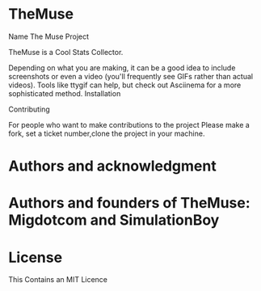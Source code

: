 # TheMuse

Name
The Muse Project

TheMuse is a Cool Stats Collector. 


Depending on what you are making, it can be a good idea to include screenshots or even a video (you'll frequently see GIFs rather than actual videos). Tools like ttygif can help, but check out Asciinema for a more sophisticated method.
Installation




Contributing

For people who want to make contributions to the  project Please make a fork,  set a ticket number,clone the project in your machine.

# Authors and acknowledgment
# Authors and founders of TheMuse: Migdotcom and SimulationBoy

# License
This Contains an MIT Licence


